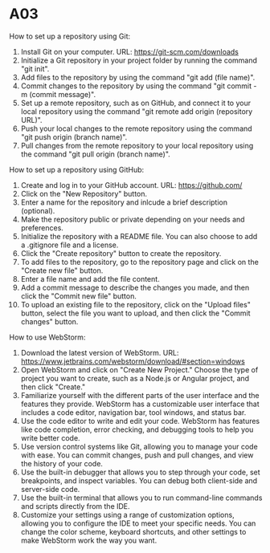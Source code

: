 # A03

How to set up a repository using Git:

1. Install Git on your computer. URL: https://git-scm.com/downloads
2. Initialize a Git repository in your project folder by running the command "git init".
3. Add files to the repository by using the command "git add (file name)".
4. Commit changes to the repository by using the command "git commit -m (commit message)".
5. Set up a remote repository, such as on GitHub, and connect it to your local repository using the command "git remote add origin (repository URL)".
6. Push your local changes to the remote repository using the command "git push origin (branch name)".
7. Pull changes from the remote repository to your local repository using the command "git pull origin (branch name)".

How to set up a repository using GitHub:

1. Create and log in to your GitHub account. URL: https://github.com/
2. Click on the "New Repository" button.
3. Enter a name for the repository and inlcude a brief description (optional).
4. Make the repository public or private depending on your needs and preferences.
5. Initialize the repository with a README file. You can also choose to add a .gitignore file and a license.
6. Click the "Create repository" button to create the repository.
7. To add files to the repository, go to the repository page and click on the "Create new file" button.
8. Enter a file name and add the file content.
9. Add a commit message to describe the changes you made, and then click the "Commit new file" button.
10. To upload an existing file to the repository, click on the "Upload files" button, select the file you want to upload, and then click the "Commit changes" button.

How to use WebStorm:

1. Download the latest version of WebStorm. URL: https://www.jetbrains.com/webstorm/download/#section=windows
2. Open WebStorm and click on "Create New Project." Choose the type of project you want to create, such as a Node.js or Angular project, and then click "Create."
3. Familiarize yourself with the different parts of the user interface and the features they provide. WebStorm has a customizable user interface that includes a code editor, navigation bar, tool windows, and status bar.
4. Use the code editor to write and edit your code. WebStorm has features like code completion, error checking, and debugging tools to help you write better code.
5. Use version control systems like Git, allowing you to manage your code with ease. You can commit changes, push and pull changes, and view the history of your code.
6. Use the built-in debugger that allows you to step through your code, set breakpoints, and inspect variables. You can debug both client-side and server-side code.
7. Use the built-in terminal that allows you to run command-line commands and scripts directly from the IDE.
8. Customize your settings using a range of customization options, allowing you to configure the IDE to meet your specific needs. You can change the color scheme, keyboard shortcuts, and other settings to make WebStorm work the way you want.
